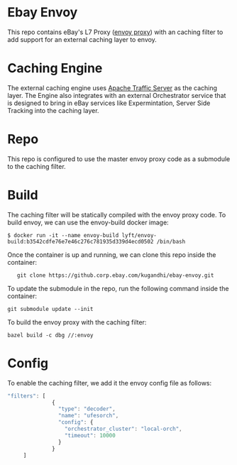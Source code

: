 # Ebay Envoy

This repo contains eBay's L7 Proxy ([envoy proxy](https://github.com/envoyproxy/envoy)) with an caching filter to add 
support for an external caching layer to envoy.

# Caching Engine

The external caching engine uses [Apache Traffic Server](http://trafficserver.apache.org/) as the caching layer. The Engine also integrates with an external Orchestrator service that is designed to bring in eBay services like Expermintation, Server Side Tracking into the caching layer.

# Repo
This repo is configured to use the master envoy proxy code as a submodule to the caching filter.

# Build
The caching filter will be statically compiled with the envoy proxy code. To build envoy, we can use the envoy-build docker image:

``` shell
$ docker run -it --name envoy-build lyft/envoy-build:b3542cdfe76e7e46c276c781935d339d4ecd0502 /bin/bash
```

Once the container is up and running, we can clone this repo inside the container:

```shell
   git clone https://github.corp.ebay.com/kugandhi/ebay-envoy.git
```

To update the submodule in the repo, run the following command inside the container:

```shell
git submodule update --init
```

To build the envoy proxy with the caching filter:

```shell
bazel build -c dbg //:envoy
```

# Config
To enable the caching filter, we add it the envoy config file as follows:

``` javascript
"filters": [
              {
                "type": "decoder",
                "name": "ufesorch",
                "config": {
                  "orchestrator_cluster": "local-orch",
                  "timeout": 10000
                }
              }
     ]
```
              


